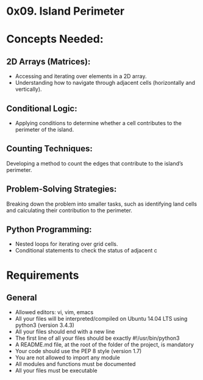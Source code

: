 # 0x09. Island Perimeter
# Concepts Needed:
 ## 2D Arrays (Matrices):

 * Accessing and iterating over elements in a 2D array.
 * Understanding how to navigate through adjacent cells (horizontally and vertically).
## Conditional Logic:

 * Applying conditions to determine whether a cell contributes to the perimeter of the island.
## Counting Techniques:

Developing a method to count the edges that contribute to the island’s perimeter.
## Problem-Solving Strategies:

Breaking down the problem into smaller tasks, such as identifying land cells and calculating their contribution to the perimeter.
## Python Programming:

 * Nested loops for iterating over grid cells.
 * Conditional statements to check the status of adjacent c

# Requirements
## General
 - Allowed editors: vi, vim, emacs
 - All your files will be interpreted/compiled on Ubuntu 14.04 LTS using python3 (version 3.4.3)
 - All your files should end with a new line
 - The first line of all your files should be exactly #!/usr/bin/python3
 - A README.md file, at the root of the folder of the project, is mandatory
 - Your code should use the PEP 8 style (version 1.7)
 - You are not allowed to import any module
 - All modules and functions must be documented
 - All your files must be executable
